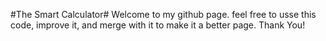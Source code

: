 #The Smart Calculator#
Welcome to my github page. feel free to usse this code, improve it, and merge with it to make it a better page. Thank You!
